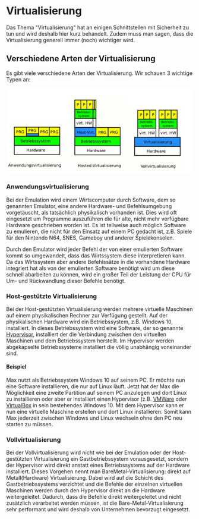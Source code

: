 # Virtualisierung

Das Thema "Virtualisierung" hat an einigen Schnittstellen mit Sicherheit zu tun und wird deshalb hier kurz behandelt. Zudem muss man sagen, dass die Virtualisierung generell immer (noch) wichtiger wird.

## Verschiedene Arten der Virtualisierung

Es gibt viele verschiedene Arten der Virtualisierung. Wir schauen 3 wichtige Typen an:

![Bild](<../09 Virtualisierung/res/arten-der-virtualisierung.jpg>)

### Anwendungsvirtualisierung

Bei der Emulation wird einem Wirtscomputer durch Software, dem so genannten Emulator, eine andere Hardware- und Befehlsumgebung vorgetäuscht, als tatsächlich physikalisch vorhanden ist. Dies wird oft eingesetzt um Programme auszuführen die für alte, nicht mehr verfügbare Hardware geschrieben worden ist. Es ist teilweise auch möglich Software zu emulieren, die nicht für den Einsatz auf einem PC gedacht ist, z.B. Spiele für den Nintendo N64, SNES, Gameboy und anderer Spielekonsolen.

Durch den Emulator wird jeder Befehl der von einer emulierten Software kommt so umgewandelt, dass das Wirtssystem diese interpretieren kann. Da das Wirtssystem aber andere Befehlssätze in die vorhandene Hardware integriert hat als von der emulierten Software benötigt wird um diese schnell abarbeiten zu können, wird ein großer Teil der Leistung der CPU für Um- und Rückwandlung dieser Befehle benötigt.

### Host-gestützte Virtualisierung

Bei der Host-gestützten Virtualisierung werden mehrere virtuelle Maschinen auf einem physikalischen Rechner zur Verfügung gestellt. Auf der physikalischen Hardware wird ein Betriebssystem, z.B. Windows 10, installiert. In dieses Betriebssystem wird eine Software, der so genannte [Hypervisor](https://de.wikipedia.org/wiki/Hypervisor), installiert der die Verbindung zwischen den virtuellen Maschinen und dem Betriebssystem herstellt. Im Hypervisor werden abgekapselte Betriebssysteme installiert die völlig unabhängig voneinander sind.

#### Beispiel

Max nutzt als Betriebssystem Windows 10 auf seinem PC. Er möchte nun eine Software installieren, die nur auf Linux läuft. Jetzt hat der Max die Möglichkeit eine zweite Partition auf seinem PC anzulegen und dort Linux zu installieren oder aber er installiert einen Hypervisor (z.B. [VMWare](https://www.vmware.com/) oder [VirtualBox](https://www.virtualbox.org/) in sein bestehendes Windows 10. Mit dem Hypervisor kann er nun eine virtuelle Maschine erstellen und dort Linux installieren. Somit kann Max jederzeit zwischen Windows und Linux wechseln ohne den PC neu starten zu müssen.

### Vollvirtualisierung

Bei der Vollvirtualisierung wird nicht wie bei der Emulation oder der Host-gestützten Virtualisierung ein Gastbetriebssystem vorausgesetzt, sondern der Hypervisor wird direkt anstatt eines Betriebssystems auf der Hardware installiert. Dieses Vorgehen nennt man BareMetal-Virtualisierung: direkt auf Metall(Hardware) Virtualisierung. Dabei wird auf die Schicht des Gastbetriebssystems verzichtet und die Befehle der einzelnen virtuellen Maschinen werden durch den Hypervisor direkt an die Hardware weitergeleitet. Dadurch, dass die Befehle direkt weitergeleitet und nicht zusätzlich verarbeitet werden müssen, ist die Bare-Metal-Virtualisierung sehr performant und wird deshalb von Unternehmen bevorzugt eingesetzt.
